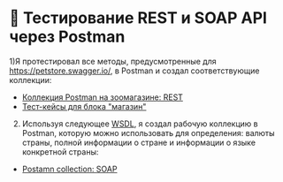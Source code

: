 #  🔗 Тестирование REST и SOAP API через Postman

1)Я протестировал все методы, предусмотренные для https://petstore.swagger.io/, в Postman и создал соответствующие коллекции:
 <ul>
<li>  <a href="https://solar-station-360902.postman.co/workspace/test~a4617164-693c-464a-a19c-a25b44e641dd/collection/31075727-41e5546c-ffae-413a-8529-2c2978683e0b">Коллекция Postman на зоомагазине: REST</a>  </li>
<li>  <a href="https://docs.google.com/spreadsheets/d/1u8TpWOM3iX3LHkyHgzvf4sX0tmEtARk8/edit?usp=sharing&ouid=112536932769033914099&rtpof=true&sd=true"> Тест-кейсы для блока "магазин" </a>   </li>
</ul>

2) Используя следующее <a href="http://webservices.oorsprong.org/websamples.countryinfo/CountryInfoService.wso?WSDL">WSDL</a>, я создал рабочую коллекцию в Postman, которую можно использовать для определения: валюты страны, полной информации о стране и информации о языке конкретной страны:
 <ul>
<li> <a href="https://solar-station-360902.postman.co/workspace/test~a4617164-693c-464a-a19c-a25b44e641dd/collection/31075727-8056cb4c-ad09-4ed8-a647-9999825132bd">Postamn collection: SOAP</a>   </li>
</ul>
